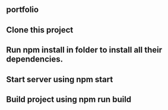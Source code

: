 ## portfolio

## Clone this project

## Run npm install in folder to install all their dependencies.

## Start server using npm start

## Build project using npm run build
